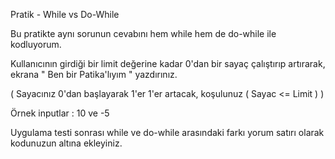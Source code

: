 Pratik - While vs Do-While

Bu pratikte aynı sorunun cevabını hem while hem de do-while ile kodluyorum.

Kullanıcının girdiği bir limit değerine kadar 0'dan bir sayaç çalıştırıp artırarak, ekrana " Ben bir Patika'lıyım " yazdırınız.

( Sayacınız 0'dan başlayarak 1'er 1'er artacak, koşulunuz ( Sayac <= Limit ) )

Örnek inputlar : 10 ve -5

Uygulama testi sonrası while ve do-while arasındaki farkı yorum satırı olarak kodunuzun altına ekleyiniz.

